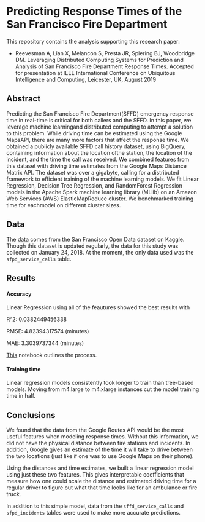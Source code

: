 # Predicting Response Times of the San Francisco Fire Department

This repository contains the analysis supporting this research paper:

  - Reevesman A, Lian X, Melancon S, Presta JR, Spiering BJ, Woodbridge DM. Leveraging Distributed Computing Systems for Prediction and Analysis of San Francisco Fire Department Response Times. Accepted for presentation at IEEE International Conference on Ubiquitous Intelligence and Computing, Leicester, UK, August 2019

## Abstract

Predicting  the  San  Francisco  Fire  Department(SFFD) emergency response time in real-time is critical for both callers and the SFFD. In this paper, we leverage machine learningand distributed computing to attempt a solution to this problem. While driving time can be estimated using the Google MapsAPI, there are many more factors that affect the response time. We obtained a publicly available SFFD call history dataset, using BigQuery, containing information about the location ofthe station, the location of the incident, and the time the call was received. We combined features from this dataset with driving time estimates from the Google Maps Distance Matrix API. The dataset was over a gigabyte, calling for a distributed framework to efficient training of the machine learning models. We fit Linear Regression, Decision Tree Regression, and RandomForest Regression models in the Apache Spark machine learning library (MLlib) on an Amazon Web Services (AWS) ElasticMapReduce cluster. We benchmarked training time for eachmodel on different cluster sizes.

## Data

The [data](https://www.kaggle.com/datasf/san-francisco) comes from the San Francisco Open Data dataset on Kaggle. Though this dataset is updated regularly, the data for this study was collected on January 24, 2018. At the moment, the only data used was the `sfpd_service_calls` table.

## Results

#### Accuracy

Linear Regression using all of the feautures showed the best results with 

R^2:  0.0382449456338

RMSE: 4.82394317574 (minutes)

MAE: 3.3039737344 (minutes)

[This](/notebooks/sffd_m4.large_big.ipynb) notebook outlines the process.

#### Training time

Linear regression models consistently took longer to train than tree-based models. Moving from m4.large to m4.xlarge instances cut the model training time in half.

## Conclusions

We found that the data from the Google Routes API would be the most useful features when modeling response times. Without this information, we did not have the physical distance between fire stations and incidents. In addition, Google gives an estimate of the time it will take to drive between the two locations (just like if one was to use Google Maps on their phone). 

Using the distances and time estimates, we built a linear regression model using just these two features. This gives interpretable coefficients that measure how one could scale the distance and estimated driving time for a regular driver to figure out what that time looks like for an ambulance or fire truck.

In addition to this simple model, data from the `sffd_service_calls` and `sfpd_incidents` tables were used to make more accurate predictions.
